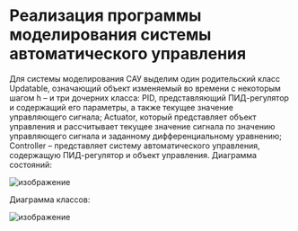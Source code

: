 # Реализация программы моделирования системы автоматического управления

Для системы моделирования САУ выделим один родительский класс Updatable, означающий объект изменяемый во времени с некоторым шагом h – и три дочерних класса: PID, представляющий ПИД-регулятор и содержащий его параметры, а также текущее значение управляющего сигнала; Actuator, который представляет объект управления и рассчитывает текущее значение сигнала по значению управляющего сигнала и заданному дифференциальному уравнению; Controller – представляет систему автоматического управления, содержащую ПИД-регулятор и объект управления.
Диаграмма состояний:

![изображение](https://user-images.githubusercontent.com/98205207/220191772-804ea41b-8a7d-4b04-994a-00512bd443c7.png)

Диаграмма классов:

![изображение](https://user-images.githubusercontent.com/98205207/220191862-0ca88890-9351-4562-9e8f-92aa0cded3c2.png)
